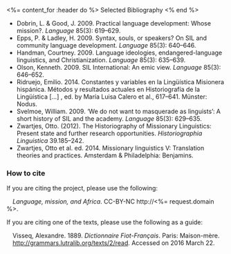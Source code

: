 <%= content_for :header do %>
Selected Bibliography
<% end %>

* Dobrin, L. & Good, J. 2009. Practical language development: Whose mission?. *Language* 85(3): 619–629.
* Epps, P. & Ladley, H. 2009. Syntax, souls, or speakers? On SIL and community language development.
  *Language* 85(3): 640–646.
* Handman, Courtney. 2009. Language ideologies, endangered-language linguistics, and Christianization.
  *Language* 85(3): 635–639.
* Olson, Kenneth. 2009. SIL International: An emic view. *Language* 85(3): 646–652.
* Ridruejo, Emilio. 2014. Constantes y variables en la Lingüística Misionera hispánica. Métodos y resultados
  actuales en Historiografía de la Lingüística [...] , ed. by María Luisa Calero et al., 617–641. Münster:
  Nodus.
* Svelmoe, William. 2009. ‘We do not want to masquerade as linguists’: A short history of SIL and the academy.
  *Language* 85(3): 629–635.
* Zwartjes, Otto. (2012). The Historiography of Missionary Linguistics: Present state and further research
  opportunities. *Historiographia Linguistica* 39.185–242.
* Zwartjes, Otto et al. ed. 2014. Missionary linguistics V: Translation theories and practices. Amsterdam &
  Philadelphia: Benjamins.

### How to cite

If you are citing the project, please use the following:


<cite style="margin-left: 1em">Language, mission, and Africa</cite>. CC-BY-NC http://<%= request.domain %>.

If you are citing one of the texts, please use the following as a guide:

<span style="margin-left: 1em;display:block">Visseq, Alexandre. 1889. <cite>Dictionnaire Fiot-Français</cite>. Paris: Maison-mère. http://grammars.lutralib.org/texts/2/read. Accessed on 2016 March 22.</span>